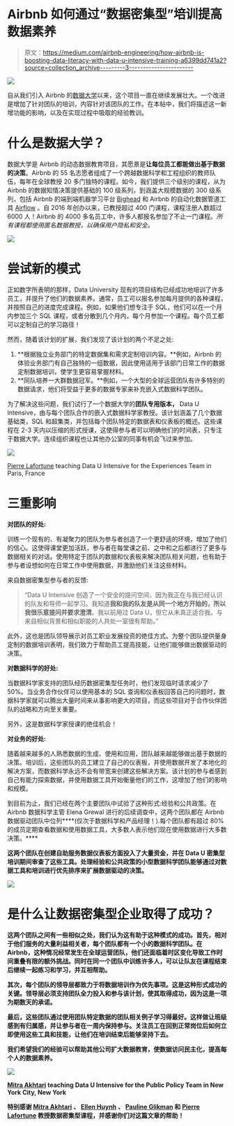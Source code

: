 # Airbnb 如何通过“数据密集型”培训提高数据素养

> 原文：<https://medium.com/airbnb-engineering/how-airbnb-is-boosting-data-literacy-with-data-u-intensive-training-a6399dd741a2?source=collection_archive---------3----------------------->

![](img/afbc7dbd01d13b6f4481b5f2efa7a929.png)

自从我们引入 Airbnb 的[数据大学](/airbnb-engineering/how-airbnb-democratizes-data-science-with-data-university-3eccc71e073a)以来，这个项目一直在继续发展壮大。一个改进是增加了针对团队的培训，内容针对该团队的工作。在本帖中，我们将描述这一新增功能的影响，以及在实现过程中吸取的经验教训。

# 什么是数据大学？

数据大学是 Airbnb 的动态数据教育项目，其愿景是**让每位员工都能做出基于数据的决策**。Airbnb 的 55 名志愿者组成了一个跨越数据科学和工程组织的教师队伍，每年在全球教授 20 多门独特的课程。如今，我们提供三个级别的课程，从为 Airbnb 的数据知情决策提供基础的 100 级系列，到涵盖大规模数据的 300 级系列，包括 Airbnb 的端到端机器学习平台 [Bighead](https://twimlai.com/twiml-talk-198-bighead-airbnbs-machine-learning-platform-with-atul-kale/) 和 Airbnb 的自动化数据管道工具 [Airflow](/airbnb-engineering/airflow-a-workflow-management-platform-46318b977fd8) 。自 2016 年创办以来，已教授超过 400 门课程，课程注册人数超过 6000 人！Airbnb 的 4000 多名员工中，许多人都报名参加了不止一门课程。*所有课程都使用匿名数据教授，以确保用户隐私和安全。*

![](img/8a5d17cb12001637755067fc8dd4b7a0.png)

# 尝试新的模式

正如数字所表明的那样，Data University 现有的项目结构已经成功地培训了许多员工，并提升了他们的数据素养。通常，员工可以报名参加每月提供的各种课程，并按照自己的进度完成课程。例如，如果他们想专注于 SQL，他们可以在一个月内参加三个 SQL 课程，或者分散到几个月内，每个月参加一个课程。每个员工都可以定制自己的学习路径！

然而，随着该计划的扩展，我们发现了该计划的两个不足之处:

1.  **根据独立业务部门的特定数据集和需求定制培训内容。**例如，Airbnb 的体验业务部门有自己独特的一组数据，因此使用适用于该部门日常工作的数据定制数据培训，使学生更容易掌握材料。
2.  **同队培养一大群数据冠军。**例如，一个大型的全球运营团队有许多特别的数据请求，他们将受益于更多的数据专家来补充嵌入式数据科学团队。

为了解决这些问题，我们试行了一个数据大学的**团队专用版本，** Data U Intensive，由与每个团队合作的嵌入式数据科学家教授。该计划涵盖了几个数据基础类，SQL 和超集类，并包括每个团队特定的数据表和仪表板的概述。这些课程在 2-3 天内以压缩的形式授课，这使得参与者可以明确他们的时间表，只专注于数据大学。连续组织课程也让其他办公室的同事有机会飞过来参加。

![](img/79b472ed254bf26320915b1e038447a8.png)

[Pierre Lafortune](https://www.linkedin.com/in/pierrelafortune/) teaching Data U Intensive for the Experiences Team in Paris, France

# 三重影响

**对团队的好处:**

训练一个现有的、有凝聚力的团队为参与者创造了一个更舒适的环境，增加了他们的信心。这使得课堂更加活跃，参与者在每堂课之前、之中和之后都进行了更多与数据相关的对话。使用特定于团队的数据和仪表板来解决团队相关问题，也有助于参与者设想如何在日常工作中使用数据，并激励他们关注这些材料。

来自数据密集型参与者的反馈:

> “Data U Intensive 创造了一个安全的提问空间，因为我正在与我已经认识的队友和导师一起学习。我知道**我和我的队友是从同一个地方开始的，所以我很乐意提问并要求澄清**。我以前用过 Data U，但它从未真正适合我。与来自相似背景和相似职能的人共处一室很有帮助。”

此外，这也是团队领导展示对员工职业发展投资的绝佳方式。为整个团队提供量身定制的数据培训表明，我们致力于帮助员工提高技能，让他们能够做出数据驱动的决策。

**对数据科学的好处:**

当数据科学家支持的团队经历数据密集型任务时，他们发现临时请求减少了 50%。当业务合作伙伴可以使用基本的 SQL 查询和仪表板回答自己的问题时，数据科学家就可以腾出大量时间来从事影响更大的项目，而这些项目对于合作伙伴团队的战略和方向至关重要。

另外，这是数据科学家授课的绝佳机会！

**对业务的好处:**

随着越来越多的人熟悉数据的生成、使用和应用，团队越来越能够做出基于数据的决策。培训后，这些团队的员工建立了自己的仪表板，并使用数据开发了本地化的解决方案，而数据科学永远不会有带宽来创建这些解决方案。该计划的参与者感到自己有能力探索数据，并使用数据工具开始衡量他们的工作，这增加了他们的影响和规模。

到目前为止，我们已经在两个主要团队中试验了这种形式:经验和公共政策。在 Airbnb 数据科学主管 Elena Grewal 进行的后续调查中，这两个团队都在 Airbnb 数据驱动团队中位列****(仅次于数据科学和产品经理！).每个团队都有超过 80%的成员定期查看数据和使用数据工具，大多数人表示他们现在使用数据进行大多数决策。****

****这两个团队在创建自助服务数据仪表板方面投入了大量资金，并在 Data U 密集型培训期间审查了这些工具。处理经验和公共政策的小型数据科学团队能够通过对数据工具和培训进行优先排序来扩展数据驱动的决策。****

****![](img/1b331ee62c9d88c173c5b9725fba5cac.png)****

# ****是什么让数据密集型企业取得了成功？****

****这两个团队之间有一些相似之处，我们认为这有助于这种模式的成功。首先，相对于他们服务的大量利益相关者，每个团队都有一个小的数据科学团队。在 Airbnb，这种情况经常发生在全球运营团队，他们还面临着时区变化导致工作时间重叠有限的额外挑战。同时在同一个团队中训练许多人，可以让队友在课程结束后继续一起练习和学习，并互相帮助。****

****其次，每个团队的领导层都致力于将数据培训作为优先事项。这是这种形式成功的关键。领导层必须支持团队全力投入和参与该计划，使其取得成功，因为这是一项为期数天的承诺。****

****最后，这些团队通过使用团队特定数据的团队相关例子学习得最好。这样做让班级感到有归属感，并让参与者在一周内保持参与。关注员工在回到正常岗位后如何立即使用这些工具和技能，让他们在培训结束后能够坚持下去。****

****我们希望我们的经验可以帮助其他公司扩大数据教育，使数据访问民主化，提高每个人的数据素养。****

****![](img/6834373f64e087d47c4e3300892e9eec.png)****

****[Mitra Akhtari](https://twitter.com/mitra_akh) teaching Data U Intensive for the Public Policy Team in New York City, New York****

****特别感谢 [Mitra Akhtari](https://twitter.com/mitra_akh) 、 [Ellen Huynh](https://www.linkedin.com/in/ellen-huynh/) 、 [Pauline Glikman](https://www.linkedin.com/in/pauline-glikman-44b7bb16/) 和 [Pierre Lafortune](https://www.linkedin.com/in/pierrelafortune/) 教授数据密集型课程，并感谢你们对这篇文章的帮助！****